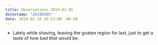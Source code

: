 ```yaml
---
title: Observations 2019-02-05
datestamp: "20190205"
date: 2019-02-18 20:53:00 -06:00
---
```


- Lately while shaving, leaving the goatee region for last, just to get a taste of how bad *that* would be.
